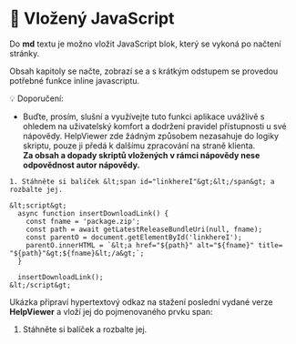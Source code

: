 # 🧩 Vložený JavaScript

Do **md** textu je možno vložit JavaScript blok, který se vykoná po načtení stránky.

Obsah kapitoly se načte, zobrazí se a s krátkým odstupem se provedou potřebné funkce inline javascriptu.

💡 Doporučení:
- Buďte, prosím, slušní a využívejte tuto funkci aplikace uvážlivě s ohledem na uživatelský komfort a dodržení pravidel přístupnosti u své nápovědy. HelpViewer zde žádným způsobem nezasahuje do logiky skriptu, pouze ji předá k dalšímu zpracování na straně klienta.  
  **Za obsah a dopady skriptů vložených v rámci nápovědy nese odpovědnost autor nápovědy.**

```
1. Stáhněte si balíček &lt;span id="linkhereI"&gt;&lt;/span&gt; a rozbalte jej.

&lt;script&gt;
  async function insertDownloadLink() {
    const fname = 'package.zip';
    const path = await getLatestReleaseBundleUri(null, fname);
    const parentO = document.getElementById('linkhereI');
    parentO.innerHTML = `&lt;a href="${path}" alt="${fname}" title= "${path}"&gt;${fname}&lt;/a&gt;`;
  }

  insertDownloadLink();
&lt;/script&gt;
```

Ukázka připraví hypertextový odkaz na stažení poslední vydané verze **HelpViewer** a vloží jej do pojmenovaného prvku span:

1. Stáhněte si balíček <span id="linkhereI"></span> a rozbalte jej.

<script>
  async function insertDownloadLink() {
    const fname = 'package.zip';
    const path = await getLatestReleaseBundleUri(null, fname);
    const parentO = document.getElementById('linkhereI');
    parentO.innerHTML = `<a href="${path}" alt="${fname}" title= "${path}">${fname}</a>`;
  }

  insertDownloadLink();
</script>
